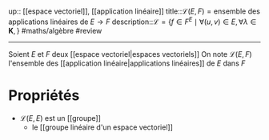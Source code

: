 
up:: [[espace vectoriel]], [[application linéaire]]
title::$\mathcal{L}(E, F) = \text{ensemble des applications linéaires de } E \to F$
description::$\mathcal{L} = \{ f \in F^{E} \mid \forall (u, v)\in E, \forall \lambda \in \mathbf{K},  \}$
#maths/algèbre #review 

----
Soient $E$ et $F$ deux [[espace vectoriel|espaces vectoriels]]
On note $\mathcal{L}(E, F)$ l'ensemble des [[application linéaire|applications linéaires]] de $E$ dans $F$

# Propriétés

 - $\mathcal{L}(E, E)$ est un [[groupe]]
     - le [[groupe linéaire d'un espace vectoriel]]
